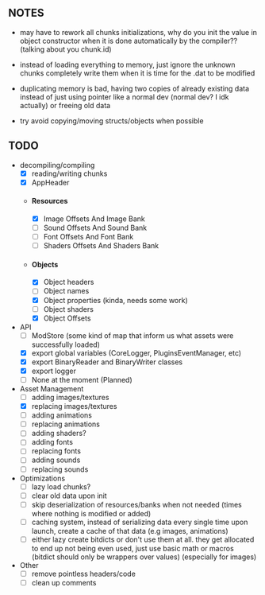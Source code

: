 ## NOTES
- may have to rework all chunks initializations, why do you init the value in
object constructor when it is done automatically by the compiler?? (talking about you chunk.id)

- instead of loading everything to memory, just ignore the unknown chunks completely
write them when it is time for the .dat to be modified

- duplicating memory is bad, having two copies of already existing data instead of
just using pointer like a normal dev (normal dev? I idk actually) or freeing old data

- try avoid copying/moving structs/objects when possible

## TODO
- decompiling/compiling
    - [x] reading/writing chunks
    - [x] AppHeader
    - #### Resources
        - [x] Image Offsets And Image Bank
        - [ ] Sound Offsets And Sound Bank
        - [ ] Font Offsets And Font Bank
        - [ ] Shaders Offsets And Shaders Bank
    - #### Objects
        - [x] Object headers
        - [ ] Object names
        - [x] Object properties (kinda, needs some work)
        - [ ] Object shaders
        - [x] Object Offsets
- API
    - [ ] ModStore (some kind of map that inform us what assets were successfully loaded)
    - [x] export global variables (CoreLogger, PluginsEventManager, etc)
    - [x] export BinaryReader and BinaryWriter classes
    - [x] export logger
    - [ ] None at the moment (Planned)
- Asset Management
    - [ ] adding images/textures
    - [x] replacing images/textures
    - [ ] adding animations
    - [ ] replacing animations
    - [ ] adding shaders?
    - [ ] adding fonts
    - [ ] replacing fonts
    - [ ] adding sounds
    - [ ] replacing sounds
- Optimizations
    - [ ] lazy load chunks?
    - [ ] clear old data upon init
    - [ ] skip deserialization of resources/banks when not needed (times where nothing is modified or added)
    - [ ] caching system, instead of serializing data every single time upon launch, create a cache of that data (e.g images, animations)
    - [ ] either lazy create bitdicts or don't use them at all. they get allocated to end up not being even used, just use basic math or macros (bitdict should only be wrappers over values) (especially for images)
- Other
    - [ ] remove pointless headers/code
    - [ ] clean up comments